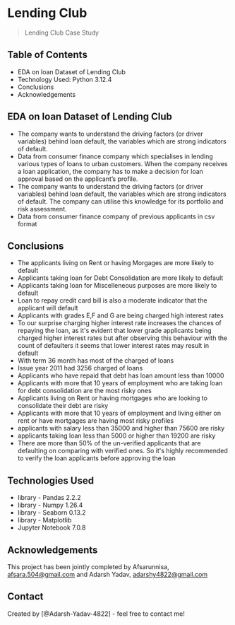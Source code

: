 # Lending Club
> Lending Club Case Study


## Table of Contents
* EDA on loan Dataset of Lending Club
* Technology Used: Python 3.12.4
* Conclusions
* Acknowledgements


## EDA on loan Dataset of Lending Club
- The company wants to understand the driving factors (or driver variables) behind loan default, the variables which are strong indicators of default.
- Data from consumer finance company which specialises in lending various types of loans to urban customers. When the company receives a loan application, the company has to make a decision for loan approval based on the applicant’s profile.
- The company wants to understand the driving factors (or driver variables) behind loan default, the variables which are strong indicators of default.  The company can utilise this knowledge for its portfolio and risk assessment.
- Data from consumer finance company of previous applicants in csv format


## Conclusions
- The applicants living on Rent or having Morgages are more likely to default
- Applicants taking loan for Debt Consolidation are more likely to default
- Applicants taking loan for Miscelleneous purposes are more likely to default
- Loan to repay credit card bill is also a moderate indicator that the applicant will default
- Applicants with grades E,F and G are being charged high interest rates
- To our surprise charging higher interest rate increases the chances of repaying the loan, as it's evident that lower grade applicants being charged higher interest rates but after observing this behaviour with the count of defaulters it seems that lower interest rates may result in default
- With term 36 month has most of the charged of loans
- Issue year 2011 had 3256 charged of loans
- Applicants who have repaid that debt has loan amount less than 10000
- Applicants with more that 10 years of employment who are taking loan for debt consolidation are the most risky ones
- Applicants living on Rent or having mortgages who are looking to consolidate their debt are risky
- Applicants with more that 10 years of employment and living either on rent or have mortgages are having most risky profiles
- applicants with salary less than 35000 and higher than 75600 are risky
- applicants taking loan less than 5000 or higher than 19200 are risky
- There are more than 50% of the un-verified applicants that are defaulting on comparing with verified ones. So it's highly recommended to verify the loan applicants before approving the loan


## Technologies Used
- library - Pandas 2.2.2
- library - Numpy 1.26.4
- library - Seaborn 0.13.2
- library - Matplotlib
- Jupyter Notebook 7.0.8

## Acknowledgements
This project has been jointly completed by Afsarunnisa, afsara.504@gmail.com and Adarsh Yadav, adarshy4822@gmail.com


## Contact
Created by [@Adarsh-Yadav-4822] - feel free to contact me!
